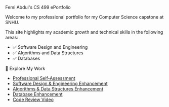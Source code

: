Femi Abdul's CS 499 ePortfolio

Welcome to my professional portfolio for my Computer Science capstone at SNHU.

This site highlights my academic growth and technical skills in the following areas:

- ✅ Software Design and Engineering
- ✅ Algorithms and Data Structures
- ✅ Databases

 🔗 Explore My Work

- [Professional Self-Assessment](self-assessment.md)
- [Software Design & Engineering Enhancement](https://github.com/FemiAbdul2002/CS-499/blob/main/Enhancement-1/Narrative/narrative.md)
- [Algorithms & Data Structures Enhancement](https://github.com/FemiAbdul2002/CS-499/blob/main/Enhancement-2/Narrative/narrative.md)
- [Database Enhancement](https://github.com/FemiAbdul2002/CS-499/blob/main/Enhancement-3/Narrative/narrative.md)
- [Code Review Video](https://youtu.be/azp1a260fQg)
